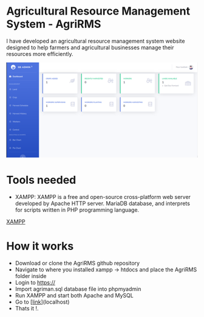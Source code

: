 # Agricultural Resource Management System - AgriRMS
I have developed an agricultural resource management system website designed to help farmers and agricultural businesses manage their resources more efficiently.

 ![Dashboard](https://github.com/Baalbaki956/AgriRMS/blob/master/dashboard.png)

# Tools needed
- XAMPP: XAMPP is a free and open-source cross-platform web server developed by Apache HTTP server. MariaDB database, and interprets for scripts written in PHP programming language.

[XAMPP](https://www.apachefriends.org/download.html)

# How it works
- Download or clone the AgriRMS github repository
- Navigate to where you installed xampp -> htdocs and place the AgriRMS folder inside
- Login to [https://](http://localhost/phpmyadmin)
- Import agriman.sql database file into phpmyadmin
- Run XAMPP and start both Apache and MySQL
- Go to [[link]([https://www.apachefriends.org/download.html](http://localhost/AgriRMS))](localhost)
- Thats it !.
